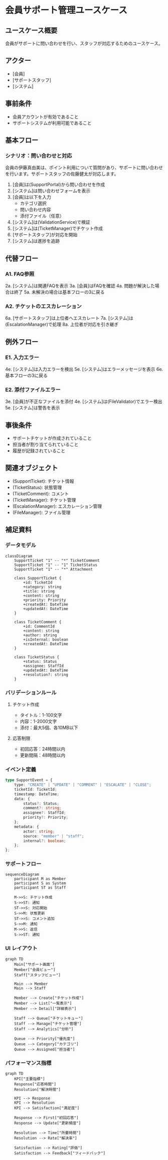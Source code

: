 # 会員サポート管理ユースケース

## ユースケース概要

会員がサポートに問い合わせを行い、スタッフが対応するためのユースケース。

## アクター

- [会員]
- [サポートスタッフ]
- [システム]

## 事前条件

- 会員アカウントが有効であること
- サポートシステムが利用可能であること

## 基本フロー

### シナリオ：問い合わせと対応

会員の伊藤真由美は、ポイント利用について質問があり、サポートに問い合わせを行います。サポートスタッフの佐藤健太が対応します。

1. [会員]は(SupportPortal)から問い合わせを作成
2. [システム]は問い合わせフォームを表示
3. [会員]は以下を入力
   - カテゴリ選択
   - 問い合わせ内容
   - 添付ファイル（任意）
4. [システム]は(ValidationService)で検証
5. [システム]は(TicketManager)でチケット作成
6. [サポートスタッフ]が対応を開始
7. [システム]は進捗を追跡

## 代替フロー

### A1. FAQ参照

2a. [システム]は関連FAQを表示
3a. [会員]はFAQを確認
4a. 問題が解決した場合は終了
5a. 未解決の場合は基本フローの3に戻る

### A2. チケットのエスカレーション

6a. [サポートスタッフ]は上位者へエスカレート
7a. [システム]は(EscalationManager)で処理
8a. 上位者が対応を引き継ぎ

## 例外フロー

### E1. 入力エラー

4e. [システム]は入力エラーを検出
5e. [システム]はエラーメッセージを表示
6e. 基本フローの3に戻る

### E2. 添付ファイルエラー

3e. [会員]が不正なファイルを添付
4e. [システム]は(FileValidator)でエラー検出
5e. [システム]は警告を表示

## 事後条件

- サポートチケットが作成されていること
- 担当者が割り当てられていること
- 履歴が記録されていること

## 関連オブジェクト

- (SupportTicket): チケット情報
- (TicketStatus): 状態管理
- (TicketComment): コメント
- (TicketManager): チケット管理
- (EscalationManager): エスカレーション管理
- (FileManager): ファイル管理

## 補足資料

### データモデル

```mermaid
classDiagram
    SupportTicket "1" -- "*" TicketComment
    SupportTicket "1" -- "1" TicketStatus
    SupportTicket "1" -- "*" Attachment
    
    class SupportTicket {
        +id: TicketId
        +category: string
        +title: string
        +content: string
        +priority: Priority
        +createdAt: DateTime
        +updatedAt: DateTime
    }
    
    class TicketComment {
        +id: CommentId
        +content: string
        +author: string
        +isInternal: boolean
        +createdAt: DateTime
    }
    
    class TicketStatus {
        +status: Status
        +assignee: StaffId
        +updatedAt: DateTime
        +resolution?: string
    }
```

### バリデーションルール

1. チケット作成
   - タイトル：1-100文字
   - 内容：1-2000文字
   - 添付：最大5個、各10MB以下

2. 応答制限
   - 初回応答：24時間以内
   - 更新間隔：48時間以内

### イベント定義

```typescript
type SupportEvent = {
    type: "CREATE" | "UPDATE" | "COMMENT" | "ESCALATE" | "CLOSE";
    ticketId: TicketId;
    timestamp: DateTime;
    data: {
        status?: Status;
        comment?: string;
        assignee?: StaffId;
        priority?: Priority;
    };
    metadata: {
        actor: string;
        source: "member" | "staff";
        internal?: boolean;
    };
};
```

### サポートフロー

```mermaid
sequenceDiagram
    participant M as Member
    participant S as System
    participant ST as Staff
    
    M->>S: チケット作成
    S->>ST: 通知
    ST->>S: 対応開始
    S->>M: 状態更新
    ST->>S: コメント追加
    S->>M: 通知
    M->>S: 返信
    S->>ST: 通知
```

### UI レイアウト

```mermaid
graph TD
    Main["サポート画面"]
    Member["会員ビュー"]
    Staff["スタッフビュー"]
    
    Main --> Member
    Main --> Staff
    
    Member --> Create["チケット作成"]
    Member --> List["一覧表示"]
    Member --> Detail["詳細表示"]
    
    Staff --> Queue["チケットキュー"]
    Staff --> Manage["チケット管理"]
    Staff --> Analytics["分析"]
    
    Queue --> Priority["優先度"]
    Queue --> Category["カテゴリ"]
    Queue --> Assigned["担当者"]
```

### パフォーマンス指標

```mermaid
graph TD
    KPI["主要指標"]
    Response["応答時間"]
    Resolution["解決時間"]
    
    KPI --> Response
    KPI --> Resolution
    KPI --> Satisfaction["満足度"]
    
    Response --> First["初回応答"]
    Response --> Update["更新頻度"]
    
    Resolution --> Time["所要時間"]
    Resolution --> Rate["解決率"]
    
    Satisfaction --> Rating["評価"]
    Satisfaction --> Feedback["フィードバック"]